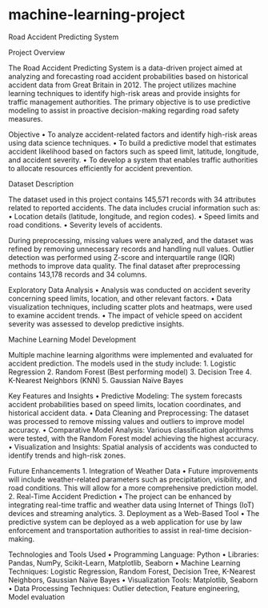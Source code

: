 # machine-learning-project
Road Accident Predicting System

Project Overview

The Road Accident Predicting System is a data-driven project aimed at analyzing and forecasting road accident probabilities based on historical accident data from Great Britain in 2012. The project utilizes machine learning techniques to identify high-risk areas and provide insights for traffic management authorities. The primary objective is to use predictive modeling to assist in proactive decision-making regarding road safety measures.

Objective
	•	To analyze accident-related factors and identify high-risk areas using data science techniques.
	•	To build a predictive model that estimates accident likelihood based on factors such as speed limit, latitude, longitude, and accident severity.
	•	To develop a system that enables traffic authorities to allocate resources efficiently for accident prevention.

Dataset Description

The dataset used in this project contains 145,571 records with 34 attributes related to reported accidents. The data includes crucial information such as:
	•	Location details (latitude, longitude, and region codes).
	•	Speed limits and road conditions.
	•	Severity levels of accidents.

During preprocessing, missing values were analyzed, and the dataset was refined by removing unnecessary records and handling null values. Outlier detection was performed using Z-score and interquartile range (IQR) methods to improve data quality. The final dataset after preprocessing contains 143,178 records and 34 columns.

Exploratory Data Analysis
	•	Analysis was conducted on accident severity concerning speed limits, location, and other relevant factors.
	•	Data visualization techniques, including scatter plots and heatmaps, were used to examine accident trends.
	•	The impact of vehicle speed on accident severity was assessed to develop predictive insights.

Machine Learning Model Development

Multiple machine learning algorithms were implemented and evaluated for accident prediction. The models used in the study include:
	1.	Logistic Regression
	2.	Random Forest (Best performing model)
	3.	Decision Tree
	4.	K-Nearest Neighbors (KNN)
	5.	Gaussian Naïve Bayes


Key Features and Insights
	•	Predictive Modeling: The system forecasts accident probabilities based on speed limits, location coordinates, and historical accident data.
	•	Data Cleaning and Preprocessing: The dataset was processed to remove missing values and outliers to improve model accuracy.
	•	Comparative Model Analysis: Various classification algorithms were tested, with the Random Forest model achieving the highest accuracy.
	•	Visualization and Insights: Spatial analysis of accidents was conducted to identify trends and high-risk zones.

Future Enhancements
	1.	Integration of Weather Data
	•	Future improvements will include weather-related parameters such as precipitation, visibility, and road conditions. This will allow for a more comprehensive prediction model.
	2.	Real-Time Accident Prediction
	•	The project can be enhanced by integrating real-time traffic and weather data using Internet of Things (IoT) devices and streaming analytics.
	3.	Deployment as a Web-Based Tool
	•	The predictive system can be deployed as a web application for use by law enforcement and transportation authorities to assist in real-time decision-making.

Technologies and Tools Used
	•	Programming Language: Python
	•	Libraries: Pandas, NumPy, Scikit-Learn, Matplotlib, Seaborn
	•	Machine Learning Techniques: Logistic Regression, Random Forest, Decision Tree, K-Nearest Neighbors, Gaussian Naïve Bayes
	•	Visualization Tools: Matplotlib, Seaborn
	•	Data Processing Techniques: Outlier detection, Feature engineering, Model evaluation



